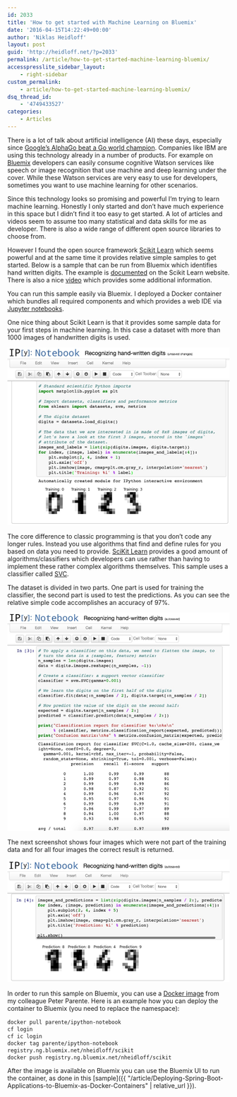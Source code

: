 ```yaml
---
id: 2033
title: 'How to get started with Machine Learning on Bluemix'
date: '2016-04-15T14:22:49+00:00'
author: 'Niklas Heidloff'
layout: post
guid: 'http://heidloff.net/?p=2033'
permalink: /article/how-to-get-started-machine-learning-bluemix/
accesspresslite_sidebar_layout:
    - right-sidebar
custom_permalink:
    - article/how-to-get-started-machine-learning-bluemix/
dsq_thread_id:
    - '4749433527'
categories:
    - Articles
---
```


There is a lot of talk about artificial intelligence (AI) these days, especially since [Google’s AlphaGo beat a Go world champion](https://googleblog.blogspot.de/2016/01/alphago-machine-learning-game-go.html). Companies like IBM are using this technology already in a number of products. For example on [Bluemix](https://bluemix.net) developers can easily consume cognitive Watson services like speech or image recognition that use machine and deep learning under the cover. While these Watson services are very easy to use for developers, sometimes you want to use machine learning for other scenarios.

Since this technology looks so promising and powerful I’m trying to learn machine learning. Honestly I only started and don’t have much experience in this space but I didn’t find it too easy to get started. A lot of articles and videos seem to assume too many statistical and data skills for me as developer. There is also a wide range of different open source libraries to choose from.

However I found the open source framework [Scikit Learn](http://scikit-learn.org/) which seems powerful and at the same time it provides relative simple samples to get started. Below is a sample that can be run from Bluemix which identifies hand written digits. The example is [documented](http://scikit-learn.org/stable/auto_examples/classification/plot_digits_classification.html) on the Scikit Learn website. There is also a nice [video](https://www.youtube.com/watch?v=KTeVOb8gaD4) which provides some additional information.

You can run this sample easily via Bluemix. I deployed a Docker container which bundles all required components and which provides a web IDE via [Jupyter notebooks](http://jupyter.org/).

One nice thing about Scikit Learn is that it provides some sample data for your first steps in machine learning. In this case a dataset with more than 1000 images of handwritten digits is used.

![image](/assets/img/2016/04/scikit1.jpg)

The core difference to classic programming is that you don’t code any longer rules. Instead you use algorithms that find and define rules for you based on data you need to provide. [SciKit Learn](http://scikit-learn.org/stable/) provides a good amount of algorithms/classifiers which developers can use rather than having to implement these rather complex algorithms themselves. This sample uses a classifier called [SVC](http://scikit-learn.org/stable/modules/svm.html#svm-classification).

The dataset is divided in two parts. One part is used for training the classifier, the second part is used to test the predictions. As you can see the relative simple code accomplishes an accuracy of 97%.

![image](/assets/img/2016/04/scikit2.jpg)

The next screenshot shows four images which were not part of the training data and for all four images the correct result is returned.

![image](/assets/img/2016/04/scikit3.jpg)

In order to run this sample on Bluemix, you can use a [Docker image](https://hub.docker.com/r/parente/ipython-notebook/) from my colleague Peter Parente. Here is an example how you can deploy the container to Bluemix (you need to replace the namespace):

```
docker pull parente/ipython-notebook
cf login
cf ic login
docker tag parente/ipython-notebook registry.ng.bluemix.net/nheidloff/scikit
docker push registry.ng.bluemix.net/nheidloff/scikit
```

After the image is available on Bluemix you can use the Bluemix UI to run the container, as done in this [sample]({{ "/article/Deploying-Spring-Boot-Applications-to-Bluemix-as-Docker-Containers" | relative_url }}).